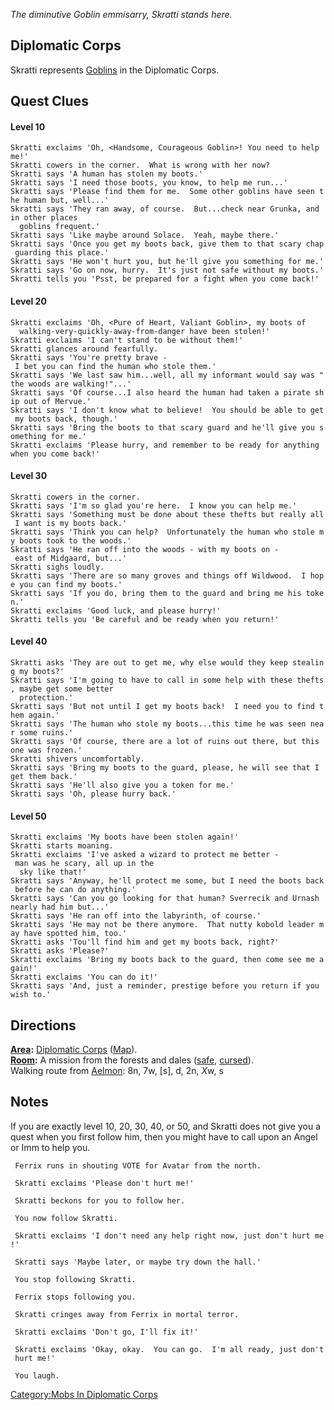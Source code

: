 *The diminutive Goblin emmisarry, Skratti stands here.*

## Diplomatic Corps

Skratti represents [Goblins](Goblins "wikilink") in the Diplomatic
Corps.

## Quest Clues

#### Level 10

`Skratti exclaims 'Oh, <Handsome, Courageous Goblin>! You need to help me!'`  
`Skratti cowers in the corner.  What is wrong with her now?`  
`Skratti says 'A human has stolen my boots.'`  
`Skratti says 'I need those boots, you know, to help me run...'`  
`Skratti says 'Please find them for me.  Some other goblins have seen the human but, well...'`  
`Skratti says 'They ran away, of course.  But...check near Grunka, and in other places`  
`  goblins frequent.'`  
`Skratti says 'Like maybe around Solace.  Yeah, maybe there.'`  
`Skratti says 'Once you get my boots back, give them to that scary chap guarding this place.'`  
`Skratti says 'He won't hurt you, but he'll give you something for me.'`  
`Skratti says 'Go on now, hurry.  It's just not safe without my boots.'`  
`Skratti tells you 'Psst, be prepared for a fight when you come back!'`

#### Level 20

`Skratti exclaims 'Oh, <Pure of Heart, Valiant Goblin>, my boots of`  
`  walking-very-quickly-away-from-danger have been stolen!'`  
`Skratti exclaims 'I can't stand to be without them!'`  
`Skratti glances around fearfully.`  
`Skratti says 'You're pretty brave - I bet you can find the human who stole them.'`  
`Skratti says 'We last saw him...well, all my informant would say was "the woods are walking!"...'`  
`Skratti says 'Of course...I also heard the human had taken a pirate ship out of Mervue.'`  
`Skratti says 'I don't know what to believe!  You should be able to get my boots back, though.'`  
`Skratti says 'Bring the boots to that scary guard and he'll give you something for me.'`  
`Skratti exclaims 'Please hurry, and remember to be ready for anything when you come back!'`

#### Level 30

`Skratti cowers in the corner.`  
`Skratti says 'I'm so glad you're here.  I know you can help me.'`  
`Skratti says 'Something must be done about these thefts but really all I want is my boots back.'`  
`Skratti says 'Think you can help?  Unfortunately the human who stole my boots took to the woods.'`  
`Skratti says 'He ran off into the woods - with my boots on - east of Midgaard, but...'`  
`Skratti sighs loudly.`  
`Skratti says 'There are so many groves and things off Wildwood.  I hope you can find my boots.'`  
`Skratti says 'If you do, bring them to the guard and bring me his token.'`  
`Skratti exclaims 'Good luck, and please hurry!'`  
`Skratti tells you 'Be careful and be ready when you return!'`

#### Level 40

`Skratti asks 'They are out to get me, why else would they keep stealing my boots?'`  
`Skratti says 'I'm going to have to call in some help with these thefts, maybe get some better`  
`  protection.'`  
`Skratti says 'But not until I get my boots back!  I need you to find them again.'`  
`Skratti says 'The human who stole my boots...this time he was seen near some ruins.'`  
`Skratti says 'Of course, there are a lot of ruins out there, but this one was frozen.'`  
`Skratti shivers uncomfortably.`  
`Skratti says 'Bring my boots to the guard, please, he will see that I get them back.'`  
`Skratti says 'He'll also give you a token for me.'`  
`Skratti says 'Oh, please hurry back.'`

#### Level 50

`Skratti exclaims 'My boots have been stolen again!'`  
`Skratti starts moaning.`  
`Skratti exclaims 'I've asked a wizard to protect me better - man was he scary, all up in the`  
`  sky like that!'`  
`Skratti says 'Anyway, he'll protect me some, but I need the boots back before he can do anything.'`  
`Skratti says 'Can you go looking for that human? Sverrecik and Urnash nearly had him but...'`  
`Skratti says 'He ran off into the labyrinth, of course.'`  
`Skratti says 'He may not be there anymore.  That nutty kobold leader may have spotted him, too.'`  
`Skratti asks 'Tou'll find him and get my boots back, right?'`  
`Skratti asks 'Please?'`  
`Skratti exclaims 'Bring my boots back to the guard, then come see me again!'`  
`Skratti exclaims 'You can do it!'`  
`Skratti says 'And, just a reminder, prestige before you return if you wish to.'`

## Directions

**[Area](:Category:_Areas.md "wikilink"):** [Diplomatic
Corps](:Category:_Diplomatic_Corps.md "wikilink")
([Map](Diplomatic_Corps_Map.md "wikilink")).  
**[Room](:Category:_Rooms.md "wikilink"):** A mission from the forests
and dales ([safe](Safe_Rooms.md "wikilink"),
[cursed](Cursed_Rooms.md "wikilink")).  
Walking route from [Aelmon](Aelmon.md "wikilink"): 8n, 7w, \[s\], d, 2n,
*X*w, s

## Notes

If you are exactly level 10, 20, 30, 40, or 50, and Skratti does not
give you a quest when you first follow him, then you might have to call
upon an Angel or Imm to help you.

` Ferrix runs in shouting VOTE for Avatar from the north.`  
  
` Skratti exclaims 'Please don't hurt me!'`  
  
` Skratti beckons for you to follow her.`  
` `  
` You now follow Skratti.`  
` `  
` Skratti exclaims 'I don't need any help right now, just don't hurt me!'`  
` `  
` Skratti says 'Maybe later, or maybe try down the hall.'`  
` `  
` You stop following Skratti.`  
` `  
` Ferrix stops following you.`  
` `  
` Skratti cringes away from Ferrix in mortal terror.`  
` `  
` Skratti exclaims 'Don't go, I'll fix it!'`  
` `  
` Skratti exclaims 'Okay, okay.  You can go.  I'm all ready, just don't hurt me!'`  
` `  
` You laugh.`

[Category:Mobs In Diplomatic
Corps](Category:Mobs_In_Diplomatic_Corps "wikilink")
